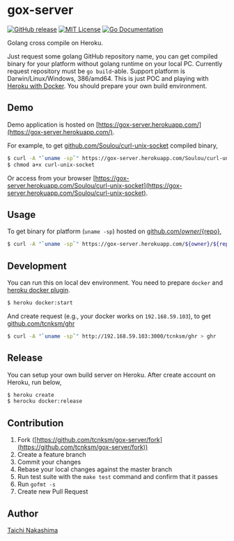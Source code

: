gox-server
====

[![GitHub release](http://img.shields.io/github/release/tcnksm/gox-server.svg?style=flat-square)][release]
[![MIT License](http://img.shields.io/badge/license-MIT-blue.svg?style=flat-square)][license]
[![Go Documentation](http://img.shields.io/badge/go-documentation-blue.svg?style=flat-square)][godocs]

[release]: https://github.com/tcnksm/gox-server/releases
[license]: https://github.com/tcnksm/gox-server/blob/master/LICENSE
[godocs]: http://godoc.org/github.com/tcnksm/gox-server

Golang cross compile on Heroku.

Just request some golang GitHub repository name, you can get compiled binary for your platform without golang runtime on your local PC. Currently request repository must be `go build`-able. Support platform is Darwin/Linux/Windows, 386/amd64. This is just POC and playing with [Heroku with Docker](https://devcenter.heroku.com/articles/introduction-local-development-with-docker). You should prepare your own build environment. 

## Demo

Demo application is hosted on [https://gox-server.herokuapp.com/](https://gox-server.herokuapp.com/).

For example, to get [github.com/Soulou/curl-unix-socket](https://github.com/Soulou/curl-unix-socket) compiled binary, 

```bash
$ curl -A "`uname -sp`" https://gox-server.herokuapp.com/Soulou/curl-unix-socket > curl-unix-socket
$ chmod a+x curl-unix-socket
```

Or access from your browser [https://gox-server.herokuapp.com/Soulou/curl-unix-socket](https://gox-server.herokuapp.com/Soulou/curl-unix-socket).

## Usage

To get binary for platform (`uname -sp`) hosted on [github.com/${owner}/${repo}](),

```bash
$ curl -A "`uname -sp`" https://gox-server.herokuapp.com/${owner}/${repo}
```

## Development

You can run this on local dev environment. You need to prepare `docker` and [heroku docker plugin](https://devcenter.heroku.com/articles/introduction-local-development-with-docker).

```bash
$ heroku docker:start
```

And create request (e.g., your docker works on `192.168.59.103`), to get [github.com/tcnksm/ghr](https://github.com/tcnksm/ghr)

```bash
$ curl -A "`uname -sp`" http://192.168.59.103:3000/tcnksm/ghr > ghr
```

## Release

You can setup your own build server on Heroku. After create account on Heroku, run below,

```bash
$ heroku create
$ herocku docker:release
```

## Contribution

1. Fork ([https://github.com/tcnksm/gox-server/fork](https://github.com/tcnksm/gox-server/fork))
1. Create a feature branch
1. Commit your changes
1. Rebase your local changes against the master branch
1. Run test suite with the `make test` command and confirm that it passes
1. Run `gofmt -s`
1. Create new Pull Request

## Author

[Taichi Nakashima](https://github.com/tcnksm)
